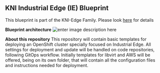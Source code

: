 ﻿## KNI Industrial Edge (IE) Blueprint
This blueprint is part of the KNI-Edge Family. Please look [here](https://wiki.akraino.org/display/AK/Kubernetes-Native+Infrastructure+for+Edge+%28KNI-Edge%29+Family) for details

**Blueprint architecture**
![enter image description here](https://wiki.akraino.org/download/attachments/6128852/IE_Blueprint.png?version=1&modificationDate=1544050282000&api=v2)

**About this repository**
This repository will contain basic templates for deploying an OpenShift cluster specially focused on Industrial Edge. All settings for deployment and update will be handled on code repositories, following GitOps workflow.
Initially templates for libvirt and AWS will be offered, being on its own folder, that will contain all the configuration files and instructions needed for deployment.
